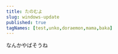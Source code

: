 ```yaml
---
title: たのむよ
slug: windows-update
published: true
tagNames: [test,unko,doraemon,mama,baka]
---
```

なんかやばそうね